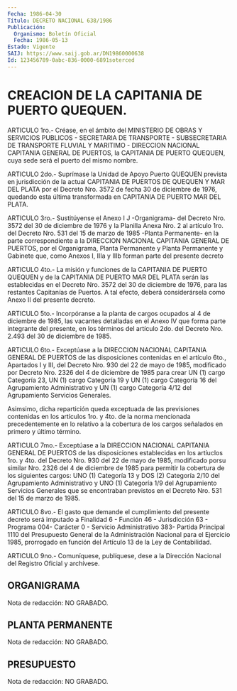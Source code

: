 ```yaml
---
Fecha: 1986-04-30
Título: DECRETO NACIONAL 638/1986
Publicación:
  Organismo: Boletín Oficial
  Fecha: 1986-05-13
Estado: Vigente
SAIJ: https://www.saij.gob.ar/DN19860000638
Id: 123456789-0abc-836-0000-6891soterced
---
```

# CREACION DE LA CAPITANIA DE PUERTO QUEQUEN.

<a id="1"></a>
ARTICULO  1ro.- Créase, en el ámbito del MINISTERIO DE OBRAS Y SERVICIOS  PUBLICOS  -  SECRETARIA DE TRANSPORTE - SUBSECRETARIA DE TRANSPORTE  FLUVIAL  Y  MARITIMO  -  DIRECCION  NACIONAL  CAPITANIA GENERAL DE PUERTOS,  la CAPITANIA  DE  PUERTO  QUEQUEN,  cuya  sede será el puerto del mismo nombre.

<a id="2"></a>
ARTICULO  2do.-  Suprímase  la  Unidad de Apoyo Puerto QUEQUEN prevista  en  jurisdicción de la actual  CAPITANIA  DE  PUERTOS  DE QUEQUEN Y MAR DEL  PLATA  por  el  Decreto Nro. 3572 de fecha 30 de diciembre de 1976, quedando esta última  transformada  en CAPITANIA DE PUERTO MAR DEL PLATA.

<a id="3"></a>
ARTICULO  3ro.-  Sustitúyense  el  Anexo I J -Organigrama- del Decreto Nro. 3572 del 30 de diciembre de  1976  y la Planilla Anexa Nro. 2 al artículo 1ro. del Decreto Nro. 531 del  15  de  marzo  de 1985    -Planta  Permanente-  en  la  parte  correspondiente  a  la DIRECCION NACIONAL CAPITANIA GENERAL DE PUERTOS, por el Organigrama,  Planta  Permanente    y  Planta Permanente y Gabinete que, como Anexos I, IIIa y IIIb forman parte  del  presente decreto

<a id="4"></a>
ARTICULO 4to.- La misión y funciones de la CAPITANIA DE PUERTO QUEQUEN  y  de  la  CAPITANIA  DE  PUERTO  MAR  DEL PLATA serán las establecidas en el Decreto Nro. 3572 del 30 de diciembre  de  1976, para  las  restantes  Capitanías  de  Puertos. A tal efecto, deberá considerársela como Anexo II del presente decreto.

<a id="5"></a>
ARTICULO 5to.- Incorpóranse a la planta de cargos ocupados al 4 de diciembre  de  1985,  las vacantes detalladas en el Anexo IV que forma parte integrante del  presente,  en los términos del artículo 2do.  del  Decreto  Nro.  2.493  del  30 de diciembre  de  1985.

<a id="6"></a>
ARTICULO  6to.-  Exceptúase  a la DIRECCION NACIONAL CAPITANIA GENERAL DE PUERTOS de las disposiciones  contenidas  en el artículo 6to.,  Apartados I y III, del Decreto Nro. 930 del 22  de  mayo  de 1985,  modificado  por Decreto Nro. 2326 del 4 de diciembre de 1985 para crear UN (1) cargo  Categoría  23, UN (1) cargo Categoría 19 y UN (1) cargo Categoría 16 del Agrupamiento  Administrativo y UN (1) cargo   Categoría  4/12  del  Agrupamiento  Servicios    Generales.

Asimsimo,  dicha    repartición queda exceptuada de las previsiones contenidas en los artículos  1ro.  y  4to.  de  la norma mencionada precedentemente  en  lo    relativo  a la cobertura de  los  cargos señalados en primero y último término.

<a id="7"></a>
ARTICULO  7mo.-  Exceptúase  a la DIRECCION NACIONAL CAPITANIA GENERAL  DE  PUERTOS  de  las  disposiciones  establecidas  en  los artíuclos 1ro.  y 4to. del Decreto  Nro.  930  del  22  de  mayo de 1985,  modificado  porsu  similar  Nro.  2326 del 4 de diciembre de 1985 para permitir la cobertura de los siguientes  cargos:  UNO (1) Categoría 13 y DOS (2) Categoría 2/10 del Agrupamiento Administrativo  y  UNO (1) Categoría 1/9 del Agrupamiento Servicios Generales que se encontraban  previstos  en el Decreto Nro. 531 del 15 de marzo de 1985.

<a id="8"></a>
ARTICULO  8vo.-  El  gasto  que  demande  el  cumplimiento del presente  decreto  será  imputado  a  Finalidad  6 - Función  46  - Jurisdicción 63 -  Programa 004- Carácter 0 - Servicio Administrativo 383- Partida Principal 1110 del Presupuesto  General de  la  Administración Nacional para el  Ejercicio 1985, prorrogado en  función   del  Artículo  13  de  la  Ley  de  Contabilidad.

<a id="9"></a>
ARTICULO  9no.-  Comuníquese,  publíquese, dese a la Dirección Nacional del Registro Oficial y archívese.

## ORGANIGRAMA

<a id="1"></a>
Nota de redacción: NO GRABADO.

## PLANTA PERMANENTE

<a id="1"></a>
Nota de redacción: NO GRABADO.

## PRESUPUESTO

<a id="1"></a>
Nota de redacción: NO GRABADO.